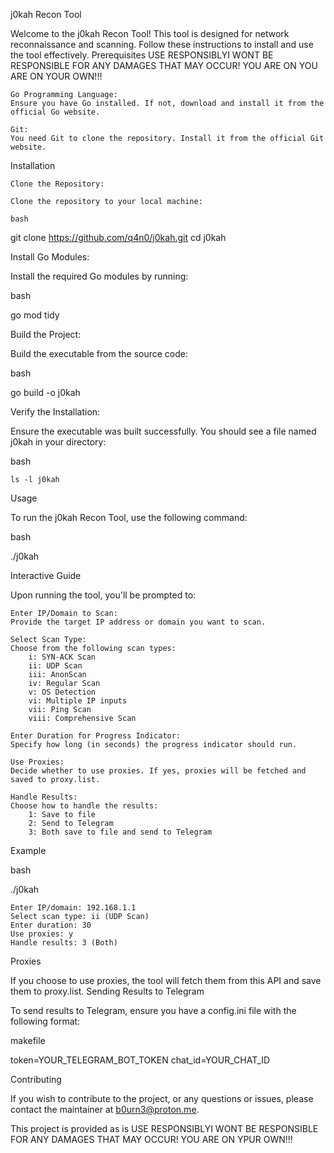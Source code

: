 j0kah Recon Tool

Welcome to the j0kah Recon Tool! This tool is designed for network reconnaissance and scanning. Follow these instructions to install and use the tool effectively.
Prerequisites USE RESPONSIBLYI WONT BE RESPONSIBLE FOR ANY DAMAGES THAT MAY OCCUR! YOU ARE ON YOU ARE ON YOUR OWN!!!

    Go Programming Language:
    Ensure you have Go installed. If not, download and install it from the official Go website.

    Git:
    You need Git to clone the repository. Install it from the official Git website.

Installation

    Clone the Repository:

    Clone the repository to your local machine:

    bash

git clone https://github.com/q4n0/j0kah.git
cd j0kah

Install Go Modules:

Install the required Go modules by running:

bash

go mod tidy

Build the Project:

Build the executable from the source code:

bash

go build -o j0kah

Verify the Installation:

Ensure the executable was built successfully. You should see a file named j0kah in your directory:

bash

    ls -l j0kah

Usage

To run the j0kah Recon Tool, use the following command:

bash

./j0kah

Interactive Guide

Upon running the tool, you'll be prompted to:

    Enter IP/Domain to Scan:
    Provide the target IP address or domain you want to scan.

    Select Scan Type:
    Choose from the following scan types:
        i: SYN-ACK Scan
        ii: UDP Scan
        iii: AnonScan
        iv: Regular Scan
        v: OS Detection
        vi: Multiple IP inputs
        vii: Ping Scan
        viii: Comprehensive Scan

    Enter Duration for Progress Indicator:
    Specify how long (in seconds) the progress indicator should run.

    Use Proxies:
    Decide whether to use proxies. If yes, proxies will be fetched and saved to proxy.list.

    Handle Results:
    Choose how to handle the results:
        1: Save to file
        2: Send to Telegram
        3: Both save to file and send to Telegram

Example

bash

./j0kah

    Enter IP/domain: 192.168.1.1
    Select scan type: ii (UDP Scan)
    Enter duration: 30
    Use proxies: y
    Handle results: 3 (Both)

Proxies

If you choose to use proxies, the tool will fetch them from this API and save them to proxy.list.
Sending Results to Telegram

To send results to Telegram, ensure you have a config.ini file with the following format:

makefile

token=YOUR_TELEGRAM_BOT_TOKEN
chat_id=YOUR_CHAT_ID

Contributing

If you wish to contribute to the project, or any questions or issues, please contact the maintainer at b0urn3@proton.me.

This project is provided as is USE RESPONSIBLYI WONT BE RESPONSIBLE FOR ANY DAMAGES THAT MAY OCCUR! YOU ARE ON YPUR OWN!!! 
